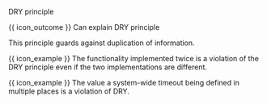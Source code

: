 <span id="title">DRY principle</span>

<span id="prereqs"></span>

<span id="outcomes">{{ icon_outcome }} Can explain DRY principle</span>

<div id="body">

<box type="definition">

<include src="../../common/definitions.md#def-dry-principle" />

</box>

This principle guards against duplication of information. 

<box>

{{ icon_example }} The functionality implemented twice is a violation of the DRY principle even if the two implementations are different.

{{ icon_example }} The value a system-wide timeout being defined in multiple places is a violation of DRY.

</box>

</div>

<div id="extras">
</div>
